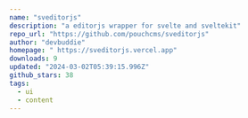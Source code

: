 ```yaml
---
name: "sveditorjs"
description: "a editorjs wrapper for svelte and sveltekit"
repo_url: "https://github.com/pouchcms/sveditorjs"
author: "devbuddie"
homepage: " https://sveditorjs.vercel.app"
downloads: 9
updated: "2024-03-02T05:39:15.996Z"
github_stars: 38
tags: 
  - ui
  - content
---
```

